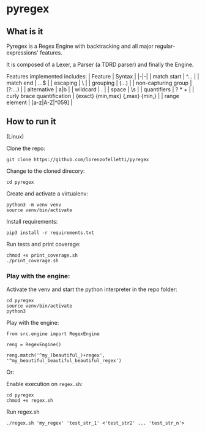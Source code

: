 # pyregex

## What is it

Pyregex is a Regex Engine with backtracking and all major regular-expressions' features.

It is composed of a Lexer, a Parser (a TDRD parser) and finally the Engine.

Features implemented includes:
| Feature | Syntax |
|-|-|
| match start | ^... |
| match end | ...$ |
| escaping | \\ |
| grouping | (...) |
| non-capturing group | (?:...) |
| alternative | a\|b |
| wildcard | . |
| space | \s |
| quantifiers | ? \* + |
| curly brace quantification | {exact} {min,max} {,max} {min,} |
| range element | [a-z\|A-Z\|^059] |

## How to run it

(Linux)

Clone the repo:

```
git clone https://github.com/lorenzofelletti/pyregex
```

Change to the cloned direcory:

```
cd pyregex
```

Create and activate a virtualenv:

```
python3 -m venv venv
source venv/bin/activate
```

Install requirements:

```
pip3 install -r requirements.txt
```

Run tests and print coverage:

```
chmod +x print_coverage.sh
./print_coverage.sh
```

### Play with the engine:

Activate the venv and start the python interpreter in the repo folder:

```
cd pyregex
source venv/bin/activate
python3
```

Play with the engine:

```
from src.engine import RegexEngine

reng = RegexEngine()

reng.match('^my_(beautiful_)+regex', '^my_beautiful_beautiful_beautiful_regex')
```

Or:

Enable execution on `regex.sh`:

```
cd pyregex
chmod +x regex.sh
```

Run regex.sh

```
./regex.sh 'my_regex' 'test_str_1' <'test_str2' ... 'test_str_n'>
```
